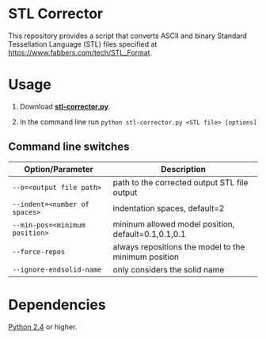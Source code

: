 # STL Corrector

This repository provides a script that converts ASCII and binary Standard Tessellation Language (STL) files specified at https://www.fabbers.com/tech/STL_Format.

# Usage

1. Download [**stl-corrector.py**](./src/stl-corrector.py).

2. In the command line run `python stl-corrector.py <STL file> [options]`

## Command line switches

| Option/Parameter               | Description                                          |
| ------------------------------ | ---------------------------------------------------- |
| `--o=<output file path>`       | path to the corrected output STL file output         |
| `--indent=<number of spaces>`  | indentation spaces, default=2                        |
| `--min-pos=<minimum position>` | mininum allowed model position, default=0.1,0.1,0.1  |
| `--force-repos`                | always repositions the model to the minimum position |
| `--ignore-endsolid-name`       | only considers the solid name                        |

# Dependencies

[Python 2.4](https://www.python.org/download/releases/2.4/) or higher.
